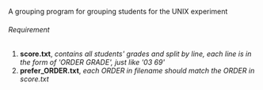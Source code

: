 A grouping program for grouping students for the UNIX experiment

###### Requirement
1. **score.txt**, *contains all students' grades and split by line, each line is in the form of 'ORDER GRADE', just like '03 69'*
1. **prefer_ORDER.txt**, *each ORDER in filename should match the ORDER in score.txt*
